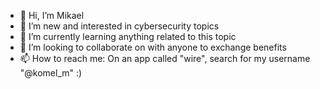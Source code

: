 - 👋 Hi, I’m Mikael
- 👀 I’m new and interested in cybersecurity topics
- 🌱 I’m currently learning anything related to this topic
- 💞️ I’m looking to collaborate on with anyone to exchange benefits 
- 📫 How to reach me: On an app called "wire", search for my username "@komel_m" :)

<!---
K-Mikael/K-Mikael is a ✨ special ✨ repository because its `README.md` (this file) appears on your GitHub profile.
You can click the Preview link to take a look at your changes.
--->
